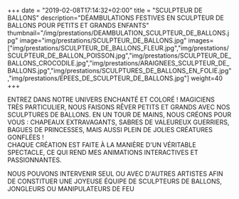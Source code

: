 +++
date = "2019-02-08T17:14:32+02:00"
title = "SCULPTEUR DE BALLONS"
description="DÉAMBULATIONS FESTIVES EN SCULPTEUR DE BALLONS POUR PETITS ET GRANDS ENFANTS"
thumbnail="/img/prestations/DEAMBULATION_SCULPTEUR_DE_BALLONS.jpg"
image="img/prestations/SCULPTEUR_DE_BALLONS.jpg"
images=["img/prestations/SCULPTEUR_DE_BALLONS_FLEUR.jpg","img/prestations/SCULPTEUR_DE_BALLON_POISSON.jpg","img/prestations/SCULPTEUR_DE_BALLONS_CROCODILE.jpg","img/prestations/ARAIGNEES_SCULPTEUR_DE_BALLONS.jpg","img/prestations/SCULPTURES_DE_BALLONS_EN_FOLIE.jpg","img/prestations/EPEES_DE_SCULPTEUR_DE_BALLONS.jpg"]
weight=40
+++

ENTREZ DANS NOTRE UNIVERS ENCHANTÉ ET COLORÉ ! 
MAGICIENS TRÈS PARTICULIER, NOUS FAISONS RÊVER PETITS ET GRANDS AVEC NOS SCULPTURES DE BALLONS. EN UN TOUR DE MAINS, NOUS CRÉONS POUR VOUS : CHAPEAUX EXTRAVAGANTS, SABRES DE VALEUREUX GUERRIERS, BAGUES DE PRINCESSES, MAIS AUSSI PLEIN DE JOLIES CRÉATURES GONFLÉES !   
CHAQUE CRÉATION EST FAITE À LA MANIÈRE D'UN VÉRITABLE SPECTACLE, CE QUI REND MES ANIMATIONS INTERACTIVES ET PASSIONNANTES. 

NOUS POUVONS INTERVENIR SEUL OU AVEC D'AUTRES ARTISTES AFIN DE CONSTITUER UNE JOYEUSE ÉQUIPE DE SCULPTEURS DE BALLONS, JONGLEURS OU MANIPULATEURS DE FEU
